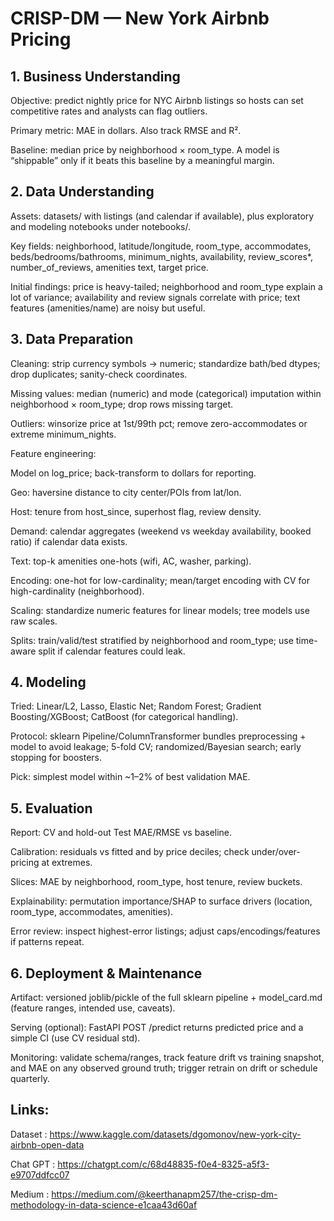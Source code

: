 # CRISP-DM — New York Airbnb Pricing
## 1. Business Understanding

Objective: predict nightly price for NYC Airbnb listings so hosts can set competitive rates and analysts can flag outliers.

Primary metric: MAE in dollars. Also track RMSE and R².

Baseline: median price by neighborhood × room_type. A model is “shippable” only if it beats this baseline by a meaningful margin.

## 2. Data Understanding

Assets: datasets/ with listings (and calendar if available), plus exploratory and modeling notebooks under notebooks/.

Key fields: neighborhood, latitude/longitude, room_type, accommodates, beds/bedrooms/bathrooms, minimum_nights, availability, review_scores*, number_of_reviews, amenities text, target price.

Initial findings: price is heavy-tailed; neighborhood and room_type explain a lot of variance; availability and review signals correlate with price; text features (amenities/name) are noisy but useful.

## 3. Data Preparation

Cleaning: strip currency symbols → numeric; standardize bath/bed dtypes; drop duplicates; sanity-check coordinates.

Missing values: median (numeric) and mode (categorical) imputation within neighborhood × room_type; drop rows missing target.

Outliers: winsorize price at 1st/99th pct; remove zero-accommodates or extreme minimum_nights.

Feature engineering:

Model on log_price; back-transform to dollars for reporting.

Geo: haversine distance to city center/POIs from lat/lon.

Host: tenure from host_since, superhost flag, review density.

Demand: calendar aggregates (weekend vs weekday availability, booked ratio) if calendar data exists.

Text: top-k amenities one-hots (wifi, AC, washer, parking).

Encoding: one-hot for low-cardinality; mean/target encoding with CV for high-cardinality (neighborhood).

Scaling: standardize numeric features for linear models; tree models use raw scales.

Splits: train/valid/test stratified by neighborhood and room_type; use time-aware split if calendar features could leak.

## 4. Modeling

Tried: Linear/L2, Lasso, Elastic Net; Random Forest; Gradient Boosting/XGBoost; CatBoost (for categorical handling).

Protocol: sklearn Pipeline/ColumnTransformer bundles preprocessing + model to avoid leakage; 5-fold CV; randomized/Bayesian search; early stopping for boosters.

Pick: simplest model within ~1–2% of best validation MAE.

## 5. Evaluation

Report: CV and hold-out Test MAE/RMSE vs baseline.

Calibration: residuals vs fitted and by price deciles; check under/over-pricing at extremes.

Slices: MAE by neighborhood, room_type, host tenure, review buckets.

Explainability: permutation importance/SHAP to surface drivers (location, room_type, accommodates, amenities).

Error review: inspect highest-error listings; adjust caps/encodings/features if patterns repeat.

## 6. Deployment & Maintenance

Artifact: versioned joblib/pickle of the full sklearn pipeline + model_card.md (feature ranges, intended use, caveats).

Serving (optional): FastAPI POST /predict returns predicted price and a simple CI (use CV residual std).

Monitoring: validate schema/ranges, track feature drift vs training snapshot, and MAE on any observed ground truth; trigger retrain on drift or schedule quarterly.


## Links:
Dataset : https://www.kaggle.com/datasets/dgomonov/new-york-city-airbnb-open-data

Chat GPT : https://chatgpt.com/c/68d48835-f0e4-8325-a5f3-e9707ddfcc07

Medium : https://medium.com/@keerthanapm257/the-crisp-dm-methodology-in-data-science-e1caa43d60af
